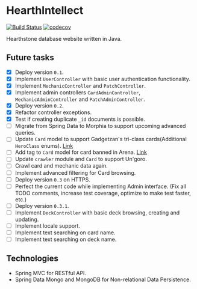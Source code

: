 # HearthIntellect

[![Build Status](https://travis-ci.org/AlphaHearth/HearthIntellect.svg?branch=master)](https://travis-ci.org/AlphaHearth/HearthIntellect)
[![codecov](https://codecov.io/gh/AlphaHearth/HearthIntellect/branch/master/graph/badge.svg)](https://codecov.io/gh/AlphaHearth/HearthIntellect)

Hearthstone database website written in Java.

## Future tasks

- [x] Deploy version `0.1`.
- [x] Implement `UserController` with basic user authentication functionality.
- [x] Implement `MechanicController` and `PatchController`.
- [x] Implement admin controllers `CardAdminController`, `MechanicAdminController` and `PatchAdminController`.
- [x] Deploy version `0.2`.
- [x] Refactor controller exceptions.
- [x] Test if creating duplicate `_id` documents is possible.
- [ ] Migrate from Spring Data to Morphia to support upcoming advanced queries.
- [ ] Update `Card` model to support Gadgetzan's tri-class cards(Additional `HeroClass` enums). [Link](http://hearthstone.gamepedia.com/Mean_Streets_of_Gadgetzan#Tri-class_cards)
- [ ] Add tag to `Card` model for card banned in Arena. [Link](http://www.hearthpwn.com/news/1709-upcoming-arena-changes-cards-being-removed-from)
- [ ] Update `crawler` module and `Card` to support Un'goro.
- [ ] Crawl card and mechanic data again.
- [ ] Implement advanced filtering for Card browsing.
- [ ] Deploy version `0.3` on HTTPS.
- [ ] Perfect the current code while implementing Admin interface. (Fix all TODO comments, increase test coverage, optimize to make test faster, etc.)
- [ ] Deploy version `0.3.1`.
- [ ] Implement `DeckController` with basic deck browsing, creating and updating.
- [ ] Implement locale support.
- [ ] Implement text searching on card name.
- [ ] Implement text searching on deck name.

## Technologies

- Spring MVC for RESTful API.
- Spring Data Mongo and MongoDB for Non-relational Data Persistence.